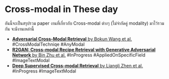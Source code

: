 # Cross-modal in These day
อันนี้จะเป็นสรุปรวม paper งานที่เกี่ยวกับ Cross-modal ต่างๆ (ไม่จำกัดคู่ modality) มาไว้รวมกัน จะมีงานเหล่านี้
- [**Adversarial Cross-Modal Retrieval** by Bokun Wang et al.](papers/ACMR/ACMR-bokun_wang.md) #CrossModalTechniqe #AnyModal
- [**R2GAN: Cross-modal Recipe Retrieval with Generative Adversarial Network** by Bin Zhu et al.](papers/R2GAN/R2GAN-bin_zhu.md) #InProgress #AppliedOnSpecificField #ImageTextModal
- [**Deep Supervised Cross-modal Retrieval** by Liangli Zhen et al.](papers/DSCMR/DSCMR-zhen.md) #InProgress #ImageTextModal 